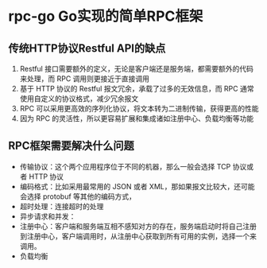 # rpc-go Go实现的简单RPC框架

## 传统HTTP协议Restful API的缺点
1. Restful 接口需要额外的定义，无论是客户端还是服务端，都需要额外的代码来处理，而 RPC 调用则更接近于直接调用
2. 基于 HTTP 协议的 Restful 报文冗余，承载了过多的无效信息，而 RPC 通常使用自定义的协议格式，减少冗余报文
3. RPC 可以采用更高效的序列化协议，将文本转为二进制传输，获得更高的性能
4. 因为 RPC 的灵活性，所以更容易扩展和集成诸如注册中心、负载均衡等功能

## RPC框架需要解决什么问题
- 传输协议：这个两个应用程序位于不同的机器，那么一般会选择 TCP 协议或者 HTTP 协议
- 编码格式：比如采用最常用的 JSON 或者 XML，那如果报文比较大，还可能会选择 protobuf 等其他的编码方式，
- 超时处理：连接超时的处理
- 异步请求和并发：
- 注册中心：客户端和服务端互相不感知对方的存在，服务端启动时将自己注册到注册中心，客户端调用时，从注册中心获取到所有可用的实例，选择一个来调用。
- 负载均衡

